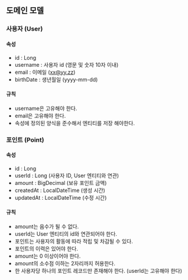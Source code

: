 ## 도메인 모델

### 사용자 (User)

#### 속성
- id : Long
- username : 사용자 id (영문 및 숫자 10자 이내)
- email : 이메일 (xx@yy.zz)
- birthDate : 생년월일 (yyyy-mm-dd)

#### 규칙
- username은 고유해야 한다.
- email은 고유해야 한다.
- 속성에 정의된 양식을 준수해서 엔티티를 저장 해야한다.


### 포인트 (Point)

#### 속성
- id : Long
- userId : Long (사용자 ID, User 엔티티와 연관)
- amount : BigDecimal (보유 포인트 금액)
- createdAt : LocalDateTime (생성 시간)
- updatedAt : LocalDateTime (수정 시간)

#### 규칙
- amount는 음수가 될 수 없다.
- userId는 User 엔티티의 id와 연관되어야 한다.
- 포인트는 사용자의 활동에 따라 적립 및 차감될 수 있다.
- 포인트의 이력은 있어야 한다.
- amount는 0 이상이어야 한다.
- amount의 소수점 이하는 2자리까지 허용한다.
- 한 사용자당 하나의 포인트 레코드만 존재해야 한다. (userId는 고유해야 한다)